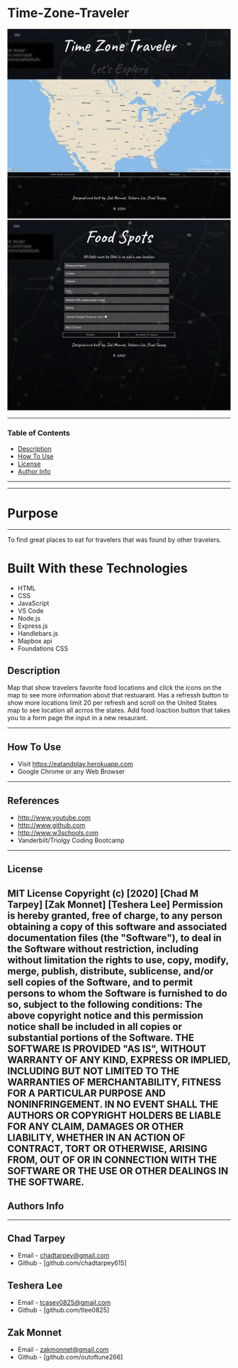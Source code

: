 # Time-Zone-Traveler
![Project Image](public/assets/images/timezone.png)
![Project Image](public/assets/images/form.png)

---

### Table of Contents
- [Description](#description)
- [How To Use](#how-to-use)
- [License](#license)
- [Author Info](#author-info)
---



---




# Purpose
---
To find great places to eat for travelers that was found by other travelers.


# Built With these Technologies
* HTML
* CSS
* JavaScript
* VS Code
* Node.js
* Express.js
* Handlebars.js
* Mapbox api
* Foundations CSS



## Description
Map that show travelers favorite food locations and click the icons on the map to see more information
about that restuarant. Has a refressh button to show more locations limit 20 per refresh and scroll on 
the United States map to see location all acrros the states. Add food loaction button that takes you to 
a form page the input in a new resaurant.

---
## How To Use
- Visit   https://eatandplay.herokuapp.com
- Google Chrome or any Web Browser
---
## References
- http://www.youtube.com
- http://www.github.com
- http://www.w3schools.com
- Vanderbilt/Triolgy Coding Bootcamp
---
## License
MIT License
Copyright (c) [2020] [Chad M Tarpey] [Zak Monnet] [Teshera Lee]
Permission is hereby granted, free of charge, to any person obtaining a copy
of this software and associated documentation files (the "Software"), to deal
in the Software without restriction, including without limitation the rights
to use, copy, modify, merge, publish, distribute, sublicense, and/or sell
copies of the Software, and to permit persons to whom the Software is
furnished to do so, subject to the following conditions:
The above copyright notice and this permission notice shall be included in all
copies or substantial portions of the Software.
THE SOFTWARE IS PROVIDED "AS IS", WITHOUT WARRANTY OF ANY KIND, EXPRESS OR
IMPLIED, INCLUDING BUT NOT LIMITED TO THE WARRANTIES OF MERCHANTABILITY,
FITNESS FOR A PARTICULAR PURPOSE AND NONINFRINGEMENT. IN NO EVENT SHALL THE
AUTHORS OR COPYRIGHT HOLDERS BE LIABLE FOR ANY CLAIM, DAMAGES OR OTHER
LIABILITY, WHETHER IN AN ACTION OF CONTRACT, TORT OR OTHERWISE, ARISING FROM,
OUT OF OR IN CONNECTION WITH THE SOFTWARE OR THE USE OR OTHER DEALINGS IN THE
SOFTWARE.
---
## Authors Info
---

## Chad Tarpey
- Email - [chadtarpey@gmail.com](chadtarpey@gmail.com)
- Github - [github.com/chadtarpey615]
## Teshera Lee    
- Email - [tcasey0825@gmail.com](tcasey0825@gmail.com)
- Github - [github.com/tlee0825]
## Zak Monnet
- Email - [zakmonnet@gmail.com](zakmonnet@gmail.com)
- Github - [github.com/outoftune266]
